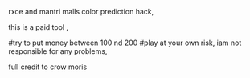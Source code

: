 rxce and mantri malls color prediction hack, 

this is a paid tool ,

#try to put money between 100 nd 200
#play at your own risk, iam not responsible for any problems,

full credit to crow moris 
